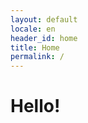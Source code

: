 ```yaml
---
layout: default
locale: en
header_id: home
title: Home
permalink: /
---
```


<h1 class="page-heading">Hello!</h1>
